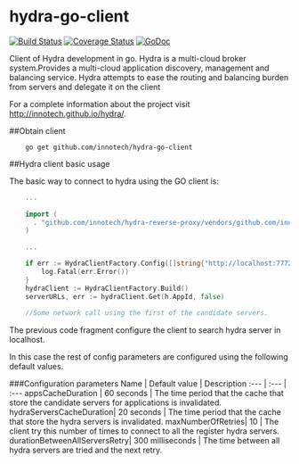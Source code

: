 hydra-go-client
===============
[![Build Status](https://travis-ci.org/innotech/hydra-go-client.svg?branch=master)](https://travis-ci.org/innotech/hydra-go-client) [![Coverage Status](https://coveralls.io/repos/innotech/hydra-go-client/badge.png?branch=master)](https://coveralls.io/r/innotech/hydra-go-client?branch=master) [![GoDoc](https://godoc.org/github.com/innotech/hydra-go-client/client?status.png)](https://godoc.org/github.com/innotech/hydra-go-client/client)

Client of Hydra development in go. Hydra is a multi-cloud broker system.Provides a multi-cloud application discovery, management and balancing service. Hydra attempts to ease the routing and balancing burden from servers and delegate it on the client 

For a complete information about the project visit http://innotech.github.io/hydra/.

##Obtain client

```
    go get github.com/innotech/hydra-go-client
```

##Hydra client basic usage

The basic way to connect to hydra using the GO client is:

```go
    ...
    
    import (
  	  . "github.com/innotech/hydra-reverse-proxy/vendors/github.com/innotech/hydra-go-client/client"
  	)
  
    ...

    if err := HydraClientFactory.Config([]string{"http://localhost:7772"}); err != nil {
  		log.Fatal(err.Error())
  	}
    hydraClient := HydraClientFactory.Build()
    serverURLs, err := hydraClient.Get(h.AppId, false)
  
    //Some network call using the first of the candidate servers.

```

The previous code fragment configure the client to search hydra server in localhost.

In this case the rest of config parameters are configured using the following default values.

###Configuration parameters
Name | Default value | Description 
:---  | :--- | :---
appsCacheDuration | 60 seconds | The time period that the cache that store the candidate servers for applications is invalidated.
hydraServersCacheDuration| 20 seconds | The time period that the cache that store the hydra servers is invalidated.
maxNumberOfRetries| 10 | The client try this number of times to connect to all the register hydra servers.
durationBetweenAllServersRetry| 300 milliseconds | The time between all hydra servers are tried and the next retry.


